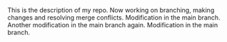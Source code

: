 This is the description of my repo. Now working on branching, making changes and resolving merge conflicts. Modification in the main branch. Another modification in the main branch again. Modification in the main branch. 